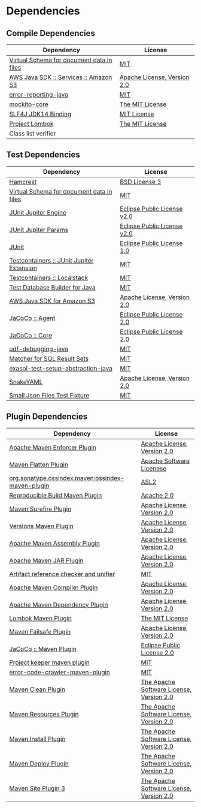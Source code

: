 <!-- @formatter:off -->
# Dependencies

## Compile Dependencies

| Dependency                                     | License                          |
| ---------------------------------------------- | -------------------------------- |
| [Virtual Schema for document data in files][0] | [MIT][1]                         |
| [AWS Java SDK :: Services :: Amazon S3][2]     | [Apache License, Version 2.0][3] |
| [error-reporting-java][4]                      | [MIT][1]                         |
| [mockito-core][6]                              | [The MIT License][7]             |
| [SLF4J JDK14 Binding][8]                       | [MIT License][9]                 |
| [Project Lombok][10]                           | [The MIT License][11]            |
| Class list verifier                            |                                  |

## Test Dependencies

| Dependency                                      | License                           |
| ----------------------------------------------- | --------------------------------- |
| [Hamcrest][12]                                  | [BSD License 3][13]               |
| [Virtual Schema for document data in files][0]  | [MIT][1]                          |
| [JUnit Jupiter Engine][16]                      | [Eclipse Public License v2.0][17] |
| [JUnit Jupiter Params][16]                      | [Eclipse Public License v2.0][17] |
| [JUnit][20]                                     | [Eclipse Public License 1.0][21]  |
| [Testcontainers :: JUnit Jupiter Extension][22] | [MIT][23]                         |
| [Testcontainers :: Localstack][22]              | [MIT][23]                         |
| [Test Database Builder for Java][26]            | [MIT][1]                          |
| [AWS Java SDK for Amazon S3][2]                 | [Apache License, Version 2.0][3]  |
| [JaCoCo :: Agent][30]                           | [Eclipse Public License 2.0][31]  |
| [JaCoCo :: Core][30]                            | [Eclipse Public License 2.0][31]  |
| [udf-debugging-java][34]                        | [MIT][1]                          |
| [Matcher for SQL Result Sets][36]               | [MIT][1]                          |
| [exasol-test-setup-abstraction-java][38]        | [MIT][1]                          |
| [SnakeYAML][40]                                 | [Apache License, Version 2.0][41] |
| [Small Json Files Test Fixture][42]             | [MIT][1]                          |

## Plugin Dependencies

| Dependency                                              | License                                        |
| ------------------------------------------------------- | ---------------------------------------------- |
| [Apache Maven Enforcer Plugin][44]                      | [Apache License, Version 2.0][45]              |
| [Maven Flatten Plugin][46]                              | [Apache Software Licenese][41]                 |
| [org.sonatype.ossindex.maven:ossindex-maven-plugin][48] | [ASL2][41]                                     |
| [Reproducible Build Maven Plugin][50]                   | [Apache 2.0][41]                               |
| [Maven Surefire Plugin][52]                             | [Apache License, Version 2.0][45]              |
| [Versions Maven Plugin][54]                             | [Apache License, Version 2.0][45]              |
| [Apache Maven Assembly Plugin][56]                      | [Apache License, Version 2.0][45]              |
| [Apache Maven JAR Plugin][58]                           | [Apache License, Version 2.0][45]              |
| [Artifact reference checker and unifier][60]            | [MIT][1]                                       |
| [Apache Maven Compiler Plugin][62]                      | [Apache License, Version 2.0][45]              |
| [Apache Maven Dependency Plugin][64]                    | [Apache License, Version 2.0][45]              |
| [Lombok Maven Plugin][66]                               | [The MIT License][1]                           |
| [Maven Failsafe Plugin][68]                             | [Apache License, Version 2.0][45]              |
| [JaCoCo :: Maven Plugin][70]                            | [Eclipse Public License 2.0][31]               |
| [Project keeper maven plugin][72]                       | [MIT][1]                                       |
| [error-code-crawler-maven-plugin][74]                   | [MIT][1]                                       |
| [Maven Clean Plugin][76]                                | [The Apache Software License, Version 2.0][41] |
| [Maven Resources Plugin][78]                            | [The Apache Software License, Version 2.0][41] |
| [Maven Install Plugin][80]                              | [The Apache Software License, Version 2.0][41] |
| [Maven Deploy Plugin][82]                               | [The Apache Software License, Version 2.0][41] |
| [Maven Site Plugin 3][84]                               | [The Apache Software License, Version 2.0][41] |

[30]: https://www.eclemma.org/jacoco/index.html
[4]: https://github.com/exasol/error-reporting-java
[0]: https://github.com/exasol/virtual-schema-common-document-files
[41]: http://www.apache.org/licenses/LICENSE-2.0.txt
[10]: https://projectlombok.org
[52]: https://maven.apache.org/surefire/maven-surefire-plugin/
[76]: http://maven.apache.org/plugins/maven-clean-plugin/
[2]: https://aws.amazon.com/sdkforjava
[1]: https://opensource.org/licenses/MIT
[6]: https://github.com/mockito/mockito
[54]: http://www.mojohaus.org/versions-maven-plugin/
[13]: http://opensource.org/licenses/BSD-3-Clause
[62]: https://maven.apache.org/plugins/maven-compiler-plugin/
[20]: http://junit.org
[31]: https://www.eclipse.org/legal/epl-2.0/
[70]: https://www.jacoco.org/jacoco/trunk/doc/maven.html
[3]: https://aws.amazon.com/apache2.0
[7]: https://github.com/mockito/mockito/blob/main/LICENSE
[11]: https://projectlombok.org/LICENSE
[36]: https://github.com/exasol/hamcrest-resultset-matcher
[50]: http://zlika.github.io/reproducible-build-maven-plugin
[9]: http://www.opensource.org/licenses/mit-license.php
[72]: https://github.com/exasol/project-keeper-maven-plugin/project-keeper-maven-plugin-generated-parent/project-keeper-maven-plugin
[16]: https://junit.org/junit5/
[40]: https://bitbucket.org/snakeyaml/snakeyaml
[46]: https://www.mojohaus.org/flatten-maven-plugin/flatten-maven-plugin
[12]: http://hamcrest.org/JavaHamcrest/
[8]: http://www.slf4j.org
[78]: http://maven.apache.org/plugins/maven-resources-plugin/
[60]: https://github.com/exasol/artifact-reference-checker-maven-plugin
[38]: https://github.com/exasol/exasol-test-setup-abstraction-java
[58]: https://maven.apache.org/plugins/maven-jar-plugin/
[68]: https://maven.apache.org/surefire/maven-failsafe-plugin/
[26]: https://github.com/exasol/test-db-builder-java
[66]: http://anthonywhitford.com/lombok.maven/lombok-maven-plugin/
[23]: http://opensource.org/licenses/MIT
[21]: http://www.eclipse.org/legal/epl-v10.html
[42]: https://github.com/exasol/small-json-files-test-fixture
[64]: https://maven.apache.org/plugins/maven-dependency-plugin/
[45]: https://www.apache.org/licenses/LICENSE-2.0.txt
[44]: https://maven.apache.org/enforcer/maven-enforcer-plugin/
[17]: https://www.eclipse.org/legal/epl-v20.html
[80]: http://maven.apache.org/plugins/maven-install-plugin/
[48]: https://sonatype.github.io/ossindex-maven/maven-plugin/
[22]: https://testcontainers.org
[34]: https://github.com/exasol/udf-debugging-java
[82]: http://maven.apache.org/plugins/maven-deploy-plugin/
[84]: http://maven.apache.org/plugins/maven-site-plugin/
[74]: https://github.com/exasol/error-code-crawler-maven-plugin
[56]: https://maven.apache.org/plugins/maven-assembly-plugin/
